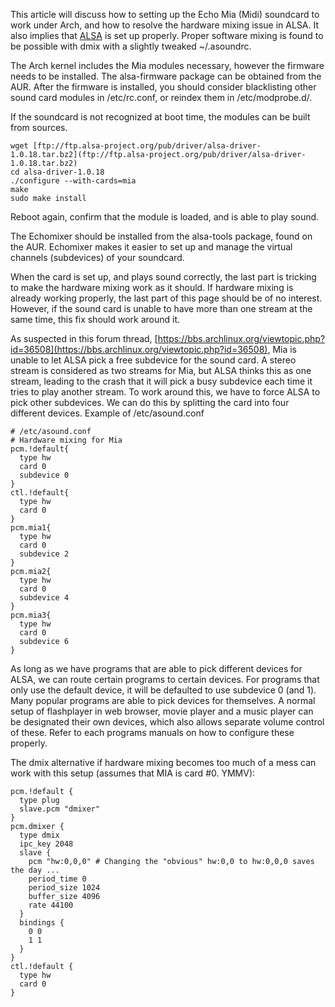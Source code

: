 This article will discuss how to setting up the Echo Mia (Midi) soundcard to work under Arch, and how to resolve the hardware mixing issue in ALSA. It also implies that [ALSA](/index.php/ALSA "ALSA") is set up properly. Proper software mixing is found to be possible with dmix with a slightly tweaked ~/.asoundrc.

The Arch kernel includes the Mia modules necessary, however the firmware needs to be installed. The alsa-firmware package can be obtained from the AUR. After the firmware is installed, you should consider blacklisting other sound card modules in /etc/rc.conf, or reindex them in /etc/modprobe.d/.

If the soundcard is not recognized at boot time, the modules can be built from sources.

```
wget [ftp://ftp.alsa-project.org/pub/driver/alsa-driver-1.0.18.tar.bz2](ftp://ftp.alsa-project.org/pub/driver/alsa-driver-1.0.18.tar.bz2)
cd alsa-driver-1.0.18
./configure --with-cards=mia
make
sudo make install

```

Reboot again, confirm that the module is loaded, and is able to play sound.

The Echomixer should be installed from the alsa-tools package, found on the AUR. Echomixer makes it easier to set up and manage the virtual channels (subdevices) of your soundcard.

When the card is set up, and plays sound correctly, the last part is tricking to make the hardware mixing work as it should. If hardware mixing is already working properly, the last part of this page should be of no interest. However, if the sound card is unable to have more than one stream at the same time, this fix should work around it.

As suspected in this forum thread, [https://bbs.archlinux.org/viewtopic.php?id=36508](https://bbs.archlinux.org/viewtopic.php?id=36508), Mia is unable to let ALSA pick a free subdevice for the sound card. A stereo stream is considered as two streams for Mia, but ALSA thinks this as one stream, leading to the crash that it will pick a busy subdevice each time it tries to play another stream. To work around this, we have to force ALSA to pick other subdevices. We can do this by splitting the card into four different devices. Example of /etc/asound.conf

```
# /etc/asound.conf
# Hardware mixing for Mia
pcm.!default{
  type hw
  card 0
  subdevice 0
}
ctl.!default{
  type hw
  card 0
}
pcm.mia1{
  type hw
  card 0
  subdevice 2
}
pcm.mia2{
  type hw
  card 0
  subdevice 4
}
pcm.mia3{
  type hw
  card 0
  subdevice 6
}

```

As long as we have programs that are able to pick different devices for ALSA, we can route certain programs to certain devices. For programs that only use the default device, it will be defaulted to use subdevice 0 (and 1). Many popular programs are able to pick devices for themselves. A normal setup of flashplayer in web browser, movie player and a music player can be designated their own devices, which also allows separate volume control of these. Refer to each programs manuals on how to configure these properly.

The dmix alternative if hardware mixing becomes too much of a mess can work with this setup (assumes that MIA is card #0\. YMMV):

```
pcm.!default {
  type plug
  slave.pcm "dmixer"
}
pcm.dmixer {
  type dmix
  ipc_key 2048
  slave {
    pcm "hw:0,0,0" # Changing the "obvious" hw:0,0 to hw:0,0,0 saves the day ...
    period_time 0
    period_size 1024
    buffer_size 4096
    rate 44100
  }
  bindings {
    0 0
    1 1
  }
}
ctl.!default {
  type hw
  card 0
}

```